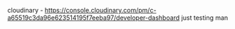 cloudinary - https://console.cloudinary.com/pm/c-a65519c3da96e623514195f7eeba97/developer-dashboard
just testing man